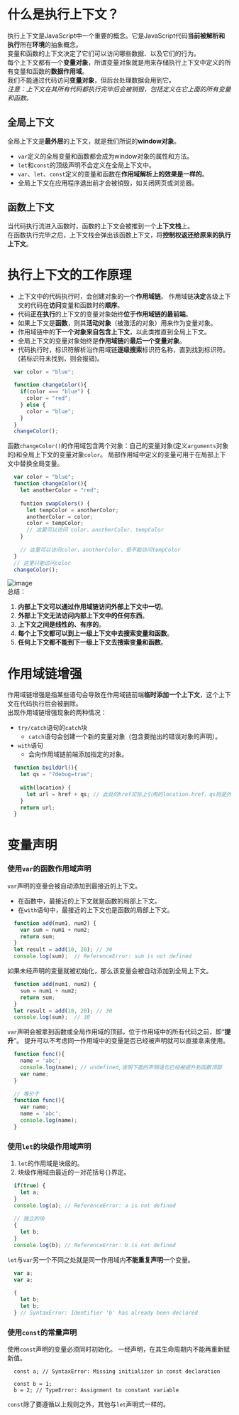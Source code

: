 # 什么是执行上下文？  
执行上下文是JavaScript中一个重要的概念。它是JavaScript代码**当前被解析和执行**所在**环境**的抽象概念。  
变量和函数的上下文决定了它们可以访问哪些数据、以及它们的行为。  
每个上下文都有一个**变量对象**，所谓变量对象就是用来存储执行上下文中定义的所有变量和函数的**数据作用域**。  
我们不能通过代码访问**变量对象**，但后台处理数据会用到它。   
*注意：上下文在其所有代码都执行完毕后会被销毁，包括定义在它上面的所有变量和函数。*  
## 全局上下文  
全局上下文是**最外层**的上下文，就是我们所说的**window对象**。
- `var`定义的全局变量和函数都会成为window对象的属性和方法。  
- `let`和`const`的顶级声明不会定义在全局上下文中。  
- `var`、`let`、`const`定义的变量和函数在**作用域解析上的效果是一样的**。  
- 全局上下文在应用程序退出前才会被销毁，如关闭网页或浏览器。  
## 函数上下文  
当代码执行流进入函数时，函数的上下文会被推到一个**上下文栈**上。  
在函数执行完毕之后，上下文栈会弹出该函数上下文，将**控制权返还给原来的执行上下文**。  
# 执行上下文的工作原理  
- 上下文中的代码执行时，会创建对象的一个**作用域链**。  作用域链**决定**各级上下文的代码在**访问**变量和函数时的**顺序**。
- 代码**正在执行**的上下文的变量对象始终**位于作用域链的最前端**。  
- 如果上下文是**函数**，则其**活动对象**（被激活的对象）用来作为变量对象。  
- 作用域链中的**下一个对象来自包含上下文**，以此类推直到全局上下文。  
- 全局上下文的变量对象始终是**作用域链**的**最后一个变量对象**。
- 代码执行时，标识符解析沿作用域链**逐级搜索**标识符名称，直到找到标识符。(若标识符未找到，则会报错)。
```javascript 
  var color = "blue";
  
  function changeColor(){
    if(color === "blue") {
      color = "red";
    } else {
      color = "blue";
    }
  }
  changeColor();
```  
函数`changeColor()`的作用域包含两个对象：自己的变量对象(定义`arguments`对象的)和全局上下文的变量对象`color`。
局部作用域中定义的变量可用于在局部上下文中替换全局变量。  
```javascript
  var color = "blue";
  function changeColor(){
    let anotherColor = "red";
    
    funtion swapColors() {
      let tempColor = anotherColor;
      anotherColor = color;
      color = tempColor;
      // 这里可以访问 color、anotherColor、tempColor
    }
    
    // 这里可以访问color、anotherColor，但不能访问tempColor
  }
  // 这里只能访问color
  changeColor();
```  
![image](https://user-images.githubusercontent.com/48990446/126657614-2015f9d6-6600-4b2c-ae52-ecd9c4e659c8.png)   
总结：  
1. **内部上下文可以通过作用域链访问外部上下文中一切**。
2. **外部上下文无法访问内部上下文中的任何东西**。
3. **上下文之间是线性的、有序的**。
4. **每个上下文都可以到上一级上下文中去搜索变量和函数**。
5. **任何上下文都不能到下一级上下文去搜索变量和函数**。
# 作用域链增强  
作用域链增强是指某些语句会导致在作用域链前端**临时添加一个上下文**，这个上下文在代码执行后会被删除。  
出现作用域链增强现象的两种情况：  
- `try/catch`语句的`catch`块  
   - `catch`语句会创建一个新的变量对象（包含要抛出的错误对象的声明）。
- `with`语句  
   - 会向作用域链前端添加指定的对象。  
```javascript  
  function buildUrl(){
    let qs = "?debug=true";
    
    with(location) {
      let url = href + qs; // 此处的href实际上引用的location.href，qs则是外部定义的那个变量
    }
    return url;
  }
```
# 变量声明  
### 使用`var`的函数作用域声明  
`var`声明的变量会被自动添加到最接近的上下文。
- 在函数中，最接近的上下文就是函数的局部上下文。
- 在`with`语句中，最接近的上下文也是函数的局部上下文。  
```javascript  
  function add(num1, num2) {
    var sum = num1 + num2;
    return sum;
  }
  let result = add(10, 20); // 30
  console.log(sum);  // ReferenceError: sum is not defined
```
如果未经声明的变量就被初始化，那么该变量会被自动添加到全局上下文。
```javascript  
  function add(num1, num2) {
    sum = num1 + num2;
    return sum;
  }
  let result = add(10, 20); // 30
  console.log(sum);  // 30
```  
`var`声明会被拿到函数或全局作用域的顶部，位于作用域中的所有代码之前，即“**提升**”。
提升可以不考虑同一作用域中的变量是否已经被声明就可以直接拿来使用。  
```javascript
  function func(){
    name = 'abc';
    console.log(name); // undefined,说明下面的声明语句已经被提升到函数顶部
    var name;
  }
  
  // 等价于  
  function func(){
    var name;
    name = 'abc';
    console.log(name);
  }
```  
### 使用`let`的块级作用域声明  
1. `let`的作用域是块级的。
2. 块级作用域由最近的一对花括号`{}`界定。  
```javascript  
  if(true) {
    let a;
  }
  console.log(a); // ReferenceError: a is not defined 
  
  // 独立的块  
  {
    let b;
  }
  console.log(b); // ReferenceError: b is not defined 
```  
`let`与`var`另一个不同之处就是同一作用域内**不能重复声明**一个变量。  
```javascript  
  var a;
  var a;
  
  {
    let b;
    let b;
  } // SyntaxError: Identifier 'b' has already been declared
```  
### 使用`const`的常量声明  
使用`const`声明的变量必须同时初始化。
一经声明，在其生命周期内不能再重新赋新值。  
```
  const a; // SyntaxError: Missing initializer in const declaration
  
  const b = 1;
  b = 2; // TypeError: Assignment to constant variable
```  
`const`除了要遵循以上规则之外，其他与`let`声明式一样的。
